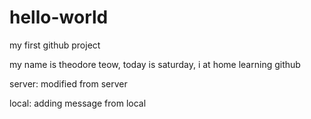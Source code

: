 # hello-world
my first github project

my name is theodore teow, today is saturday, i at home learning github

server: modified from server

local: adding message from local
